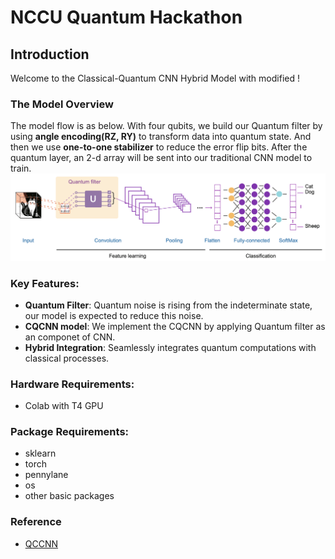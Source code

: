 # NCCU Quantum Hackathon

## Introduction
Welcome to the Classical-Quantum CNN Hybrid Model with modified ! 

### The Model Overview
The model flow is as below. With four qubits, we build our Quantum filter by using **angle encoding(RZ, RY)** to transform data into quantum state. And then we use **one-to-one stabilizer** to reduce the error flip bits. After the quantum layer, an 2-d array will be sent into our traditional CNN model to train.
![image](flow.png)

### Key Features:
- **Quantum Filter**: Quantum noise is rising from the indeterminate state, our model is expected to reduce this noise. 
- **CQCNN model**: We implement the CQCNN by applying Quantum filter as an componet of CNN. 
- **Hybrid Integration**: Seamlessly integrates quantum computations with classical processes.

### Hardware Requirements:
  - Colab with T4 GPU
### Package Requirements:
  - sklearn
  - torch
  - pennylane
  - os
  - other basic packages

### Reference
  - [QCCNN](https://link.springer.com/article/10.1007/s11433-021-1734-3)
